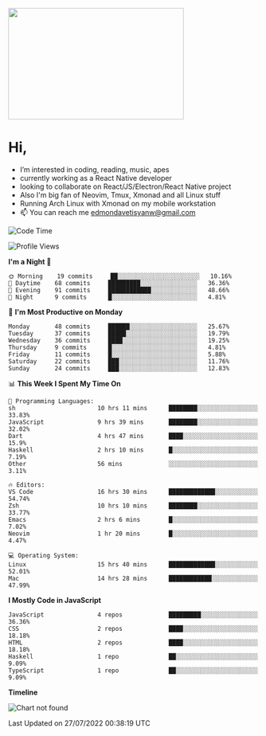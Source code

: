 <kbd><img src="https://c.tenor.com/76XxFDBUu48AAAAC/frustrated-mad.gif" width="352" height="224" /></kbd>
#  Hi,
-  I’m interested in coding, reading, music, apes
-  currently working as a React Native developer
-  looking to collaborate on React/JS/Electron/React Native project
-  Also I'm big fan of Neovim, Tmux, Xmonad and all Linux stuff
-  Running Arch Linux with Xmonad on my mobile workstation
- 📫 You can reach me edmondavetisyanw@gmail.com
<!---
edavetisyan/edavetisyan is a ✨ special ✨ repository because its `README.md` (this file) appears on your GitHub profile.
You can click the Preview link to take a look at your changes.
--->

<!--START_SECTION:waka-->
![Code Time](http://img.shields.io/badge/Code%20Time-586%20hrs%2059%20mins-blue)

![Profile Views](http://img.shields.io/badge/Profile%20Views-275-blue)

**I'm a Night 🦉** 

```text
🌞 Morning    19 commits     ██░░░░░░░░░░░░░░░░░░░░░░░   10.16% 
🌆 Daytime    68 commits     █████████░░░░░░░░░░░░░░░░   36.36% 
🌃 Evening    91 commits     ████████████░░░░░░░░░░░░░   48.66% 
🌙 Night      9 commits      █░░░░░░░░░░░░░░░░░░░░░░░░   4.81%

```
📅 **I'm Most Productive on Monday** 

```text
Monday       48 commits     ██████░░░░░░░░░░░░░░░░░░░   25.67% 
Tuesday      37 commits     █████░░░░░░░░░░░░░░░░░░░░   19.79% 
Wednesday    36 commits     ████░░░░░░░░░░░░░░░░░░░░░   19.25% 
Thursday     9 commits      █░░░░░░░░░░░░░░░░░░░░░░░░   4.81% 
Friday       11 commits     █░░░░░░░░░░░░░░░░░░░░░░░░   5.88% 
Saturday     22 commits     ███░░░░░░░░░░░░░░░░░░░░░░   11.76% 
Sunday       24 commits     ███░░░░░░░░░░░░░░░░░░░░░░   12.83%

```


📊 **This Week I Spent My Time On** 

```text
💬 Programming Languages: 
sh                       10 hrs 11 mins      ████████░░░░░░░░░░░░░░░░░   33.83% 
JavaScript               9 hrs 39 mins       ████████░░░░░░░░░░░░░░░░░   32.02% 
Dart                     4 hrs 47 mins       ████░░░░░░░░░░░░░░░░░░░░░   15.9% 
Haskell                  2 hrs 10 mins       █░░░░░░░░░░░░░░░░░░░░░░░░   7.19% 
Other                    56 mins             ░░░░░░░░░░░░░░░░░░░░░░░░░   3.11%

🔥 Editors: 
VS Code                  16 hrs 30 mins      █████████████░░░░░░░░░░░░   54.74% 
Zsh                      10 hrs 10 mins      ████████░░░░░░░░░░░░░░░░░   33.77% 
Emacs                    2 hrs 6 mins        █░░░░░░░░░░░░░░░░░░░░░░░░   7.02% 
Neovim                   1 hr 20 mins        █░░░░░░░░░░░░░░░░░░░░░░░░   4.47%

💻 Operating System: 
Linux                    15 hrs 40 mins      █████████████░░░░░░░░░░░░   52.01% 
Mac                      14 hrs 28 mins      ████████████░░░░░░░░░░░░░   47.99%

```

**I Mostly Code in JavaScript** 

```text
JavaScript               4 repos             █████████░░░░░░░░░░░░░░░░   36.36% 
CSS                      2 repos             ████░░░░░░░░░░░░░░░░░░░░░   18.18% 
HTML                     2 repos             ████░░░░░░░░░░░░░░░░░░░░░   18.18% 
Haskell                  1 repo              ██░░░░░░░░░░░░░░░░░░░░░░░   9.09% 
TypeScript               1 repo              ██░░░░░░░░░░░░░░░░░░░░░░░   9.09%

```


**Timeline**

![Chart not found](https://raw.githubusercontent.com/edavetisyan/edavetisyan/main/charts/bar_graph.png) 


 Last Updated on 27/07/2022 00:38:19 UTC
<!--END_SECTION:waka-->
